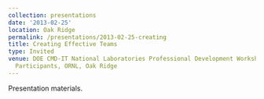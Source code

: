 ```yaml
---
collection: presentations
date: '2013-02-25'
location: Oak Ridge
permalink: /presentations/2013-02-25-creating
title: Creating Effective Teams
type: Invited
venue: DOE CMD-IT National Laboratories Professional Development Workshop for Underrepresented
  Participants, ORNL, Oak Ridge
---
```


Presentation materials.
